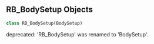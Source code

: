 ## RB_BodySetup Objects

```python
class RB_BodySetup(BodySetup)
```

deprecated: 'RB_BodySetup' was renamed to 'BodySetup'.

<a id="unreal.NavCollisionBase"></a>